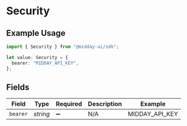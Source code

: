 # Security

## Example Usage

```typescript
import { Security } from "@midday-ai/sdk";

let value: Security = {
  bearer: "MIDDAY_API_KEY",
};
```

## Fields

| Field              | Type               | Required           | Description        | Example            |
| ------------------ | ------------------ | ------------------ | ------------------ | ------------------ |
| `bearer`           | *string*           | :heavy_minus_sign: | N/A                | MIDDAY_API_KEY     |